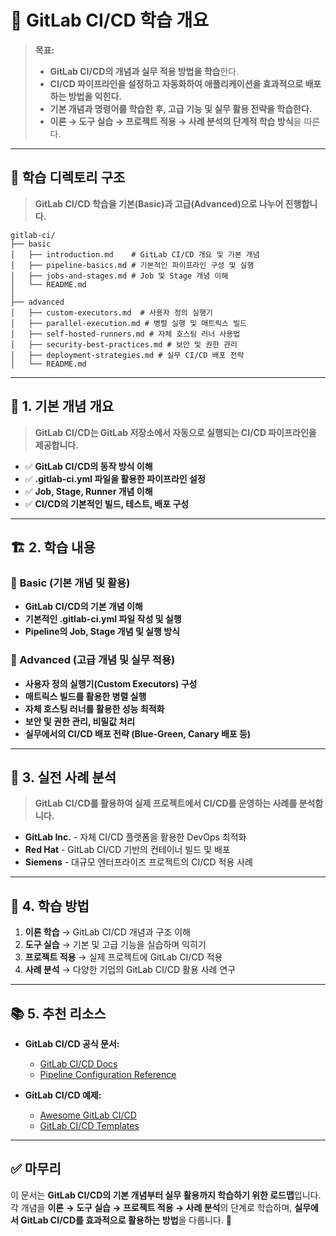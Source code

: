 # 📂 GitLab CI/CD 학습 개요

> **목표:**  
> - **GitLab CI/CD의 개념과 실무 적용 방법을 학습**한다.  
> - **CI/CD 파이프라인을 설정하고 자동화하여 애플리케이션을 효과적으로 배포하는 방법을 익힌다.**  
> - **기본 개념과 명령어를 학습한 후, 고급 기능 및 실무 활용 전략을 학습한다.**  
> - **이론 → 도구 실습 → 프로젝트 적용 → 사례 분석의 단계적 학습 방식**을 따른다.  

---

## 📂 **학습 디렉토리 구조**  
> **GitLab CI/CD 학습을 기본(Basic)과 고급(Advanced)으로 나누어 진행합니다.**  

```
gitlab-ci/
├── basic
│   ├── introduction.md    # GitLab CI/CD 개요 및 기본 개념
│   ├── pipeline-basics.md # 기본적인 파이프라인 구성 및 실행
│   ├── jobs-and-stages.md # Job 및 Stage 개념 이해
│   └── README.md
│
├── advanced
│   ├── custom-executors.md  # 사용자 정의 실행기
│   ├── parallel-execution.md # 병렬 실행 및 매트릭스 빌드
│   ├── self-hosted-runners.md # 자체 호스팅 러너 사용법
│   ├── security-best-practices.md # 보안 및 권한 관리
│   ├── deployment-strategies.md # 실무 CI/CD 배포 전략
│   └── README.md
```

---

## 📖 **1. 기본 개념 개요**
> **GitLab CI/CD는 GitLab 저장소에서 자동으로 실행되는 CI/CD 파이프라인을 제공합니다.**

- ✅ **GitLab CI/CD의 동작 방식 이해**  
- ✅ **.gitlab-ci.yml 파일을 활용한 파이프라인 설정**  
- ✅ **Job, Stage, Runner 개념 이해**  
- ✅ **CI/CD의 기본적인 빌드, 테스트, 배포 구성**  

---

## 🏗 **2. 학습 내용**
### 📌 Basic (기본 개념 및 활용)
- **GitLab CI/CD의 기본 개념 이해**
- **기본적인 .gitlab-ci.yml 파일 작성 및 실행**
- **Pipeline의 Job, Stage 개념 및 실행 방식**

### 📌 Advanced (고급 개념 및 실무 적용)
- **사용자 정의 실행기(Custom Executors) 구성**
- **매트릭스 빌드를 활용한 병렬 실행**
- **자체 호스팅 러너를 활용한 성능 최적화**
- **보안 및 권한 관리, 비밀값 처리**
- **실무에서의 CI/CD 배포 전략 (Blue-Green, Canary 배포 등)**

---

## 🚀 **3. 실전 사례 분석**
> **GitLab CI/CD를 활용하여 실제 프로젝트에서 CI/CD를 운영하는 사례를 분석합니다.**

- **GitLab Inc.** - 자체 CI/CD 플랫폼을 활용한 DevOps 최적화  
- **Red Hat** - GitLab CI/CD 기반의 컨테이너 빌드 및 배포  
- **Siemens** - 대규모 엔터프라이즈 프로젝트의 CI/CD 적용 사례  

---

## 🎯 **4. 학습 방법**
1. **이론 학습** → GitLab CI/CD 개념과 구조 이해  
2. **도구 실습** → 기본 및 고급 기능을 실습하며 익히기  
3. **프로젝트 적용** → 실제 프로젝트에 GitLab CI/CD 적용  
4. **사례 분석** → 다양한 기업의 GitLab CI/CD 활용 사례 연구  

---

## 📚 **5. 추천 리소스**
- **GitLab CI/CD 공식 문서:**  
  - [GitLab CI/CD Docs](https://docs.gitlab.com/ee/ci/)  
  - [Pipeline Configuration Reference](https://docs.gitlab.com/ee/ci/yaml/)  

- **GitLab CI/CD 예제:**  
  - [Awesome GitLab CI/CD](https://gitlab.com/awesome-ci-cd)  
  - [GitLab CI/CD Templates](https://gitlab.com/gitlab-org/gitlab-ci-yaml)  

---

## ✅ **마무리**
이 문서는 **GitLab CI/CD의 기본 개념부터 실무 활용까지 학습하기 위한 로드맵**입니다.  
각 개념을 **이론 → 도구 실습 → 프로젝트 적용 → 사례 분석**의 단계로 학습하며, **실무에서 GitLab CI/CD를 효과적으로 활용하는 방법**을 다룹니다. 🚀